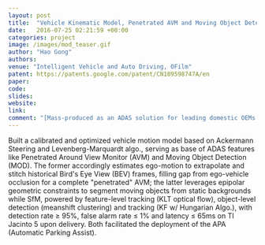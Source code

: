 ```yaml
---
layout: post
title:  "Vehicle Kinematic Model, Penetrated AVM and Moving Object Detection"
date:   2016-07-25 02:21:59 +00:00
categories: project
image: /images/mod_teaser.gif
author: "Hao Gong"
authors: 
venue: "Intelligent Vehicle and Auto Driving, OFilm"
patent: https://patents.google.com/patent/CN109598747A/en
paper: 
code:
slides: 
website: 
link: 
comment: "[Mass-produced as an ADAS solution for leading domestic OEMs (BAIC Group and Chang'an Automobile); initial order batch in 2017 exceeded 200,000 units, with cumulative sales over 240 million CNY]"
---
```

Built a calibrated and optimized vehicle motion model based on Ackermann Steering and Levenberg-Marquardt algo., serving as base of ADAS features like Penetrated Around View Monitor (AVM) and Moving Object Detection (MOD). The former accordingly estimates ego-motion to extrapolate and stitch historical Bird's Eye View (BEV) frames, filling gap from ego-vehicle occlusion for a complete "penetrated" AVM; the latter leverages epipolar geometric constraints to segment moving objects from static backgrounds while SfM, powered by feature-level tracking (KLT optical flow), object-level detection (meanshift clustering) and tracking (KF w/ Hungarian Algo.), with detection rate &ge; 95%, false alarm rate &le; 1% and latency &le; 65ms on TI Jacinto 5 upon delivery. Both facilitated the deployment of the APA (Automatic Parking Assist).
